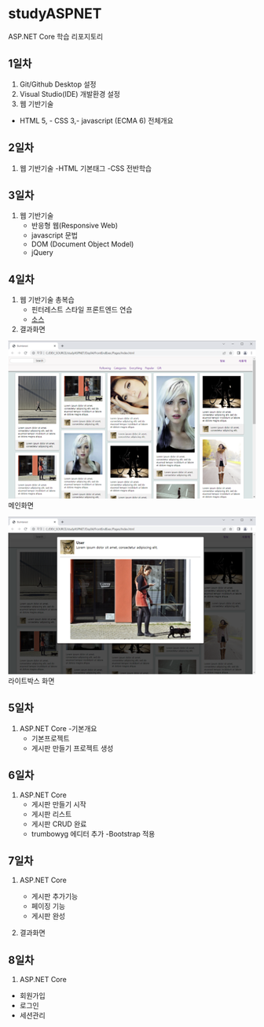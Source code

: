 # studyASPNET
ASP.NET Core 학습 리포지토리

## 1일차
1. Git/Github Desktop 설정
2. Visual Studio(IDE) 개발환경 설정
3. 웹 기반기술
  - HTML 5,  - CSS 3,- javascript (ECMA 6) 전체개요
  

## 2일차
1. 웹 기반기술
  -HTML 기본태그
  -CSS 전반학습
  


## 3일차
1. 웹 기반기술
    - 반응형 웹(Responsive Web)
	- javascript 문법
	- DOM (Document Object Model)
	- jQuery

## 4일차

1. 웹 기반기술 총복습
   - 핀터레스트 스타일 프론트엔드 연습
   - [소스](https://github.com/youngjea-Choi/studyASPNET/tree/main/Day04/FrontEndExec/Pages)
2. 결과화면


![메인화며](https://raw.githubusercontent.com/youngjea-Choi/studyASPNET/main/images/html_screen01.png)   
메인화면 

![라이트박스 화면](https://raw.githubusercontent.com/youngjea-Choi/studyASPNET/main/images/html_screen02.png)
라이트박스 화면
   

## 5일차
1. ASP.NET Core
   -기본개요
   - 기본프로젝트
   - 게시판 만들기 프로젝트 생성
   
## 6일차
1. ASP.NET Core
   - 게시판 만들기 시작
   - 게시판 리스트
   - 게시판 CRUD 완료
   - trumbowyg 에디터 추가
   -Bootstrap 적용
   
## 7일차
1. ASP.NET Core
   - 게시판 추가기능
   - 페이징 기능
   - 게시판 완성
   
2. 결과화면

## 8일차
1. ASP.NET Core
  - 회원가입
  - 로그인
  - 세션관리
   
   
